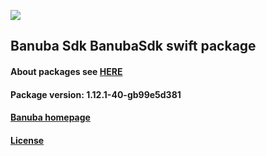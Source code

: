 [![](https://www.banuba.com/hubfs/Banuba_November2018/Images/Banuba%20SDK.png)](https://docs.banuba.com/face-ar-sdk-v1/ios/ios_overview)

## Banuba Sdk BanubaSdk swift package

#### About packages see [HERE](https://docs.banuba.com/face-ar-sdk-v1/ios/ios_packages)

#### Package version: **1.12.1-40-gb99e5d381**

#### **[Banuba homepage](https://banuba.com)**

#### **[License](https://www.banuba.com/terms)**
